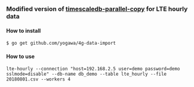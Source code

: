 ### Modified version of [timescaledb-parallel-copy](https://github.com/timescale/timescaledb-parallel-copy) for LTE hourly data


#### How to install
```
$ go get github.com/yogawa/4g-data-import
```


#### How to use
```
lte-hourly --connection "host=192.168.2.5 user=demo password=demo sslmode=disable" --db-name db_demo --table lte_hourly --file 20180801.csv --workers 4
```
